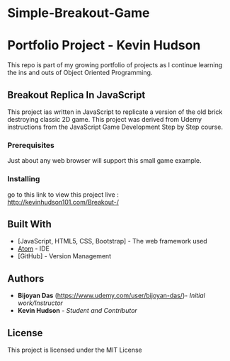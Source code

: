 # Simple-Breakout-Game

# Portfolio Project - Kevin Hudson

This repo is part of my growing portfolio of projects as I continue learning the ins and outs of Object Oriented Programming.

## Breakout Replica In JavaScript

This project ias written in JavaScript to replicate a version of the old brick destroying classic 2D game. This project was derived from Udemy instructions from the JavaScript Game Development Step by Step course.

### Prerequisites

Just about any web browser will support this small game example.


### Installing

go to this link to view this project live :
http://kevinhudson101.com/Breakout-/


## Built With

* [JavaScript, HTML5, CSS, Bootstrap] - The web framework used
* [Atom](https://atom.io/) - IDE
* [GitHub] - Version Management


## Authors

* **Bijoyan Das** (https://www.udemy.com/user/bijoyan-das/)- *Initial work/Instructor*
* **Kevin Hudson** - *Student and Contributor*

## License

This project is licensed under the MIT License
